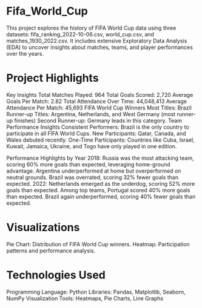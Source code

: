 # Fifa_World_Cup

This project explores the history of FIFA World Cup data using three datasets: fifa_ranking_2022-10-06.csv, world_cup.csv, and matches_1930_2022.csv. It includes extensive Exploratory Data Analysis (EDA) to uncover insights about matches, teams, and player performances over the years.

# Project Highlights
Key Insights
Total Matches Played: 964
Total Goals Scored: 2,720
Average Goals Per Match: 2.82
Total Attendance Over Time: 44,048,413
Average Attendance Per Match: 45,693
FIFA World Cup Winners
Most Titles: Brazil
Runner-up Titles: Argentina, Netherlands, and West Germany (most runner-up finishes)
Second Runner-up: Germany leads in this category.
Team Performance Insights
Consistent Performers: Brazil is the only country to participate in all FIFA World Cups.
New Participants: Qatar, Canada, and Wales debuted recently.
One-Time Participants: Countries like Cuba, Israel, Kuwait, Jamaica, Ukraine, and Togo have only played in one edition.

Performance Highlights by Year
2018:
Russia was the most attacking team, scoring 60% more goals than expected, leveraging home-ground advantage.
Argentina underperformed at home but overperformed on neutral grounds.
Brazil was overrated, scoring 32% fewer goals than expected.
2022:
Netherlands emerged as the underdog, scoring 52% more goals than expected.
Among top teams, Portugal scored 40% more goals than expected.
Brazil again underperformed, scoring 40% fewer goals than expected.
# Visualizations
Pie Chart: Distribution of FIFA World Cup winners.
Heatmap: Participation patterns and performance analysis.


# Technologies Used
Programming Language: Python
Libraries: Pandas, Matplotlib, Seaborn, NumPy
Visualization Tools: Heatmaps, Pie Charts, Line Graphs
